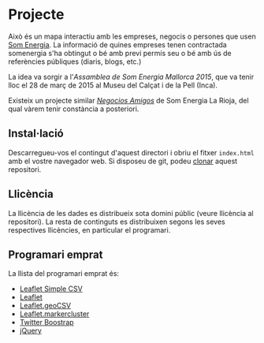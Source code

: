 # Projecte #

Això és un mapa interactiu amb les empreses, negocis o persones que usen <a href="http://www.somenergia.coop">Som Energia</a>. La informació de quines empreses tenen contractada somenergia s'ha obtingut o bé amb previ permís seu o bé amb ús de referències públiques (diaris, blogs, etc.)

La idea va sorgir a l'*Assamblea de Som Energia Mallorca 2015*, que va tenir lloc el 28 de març de 2015 al Museu del Calçat i de la Pell (Inca).

Existeix un projecte similar *[Negocios Amigos](https://blog.somenergia.coop/grupos-locales/larioja/gl-la-rioja/2015/05/negocios-amigos-de-som-energia-en-la-rioja-2/)* de Som Energia La Rioja, del qual vàrem tenir constància a posteriori.

## Instal·lació ##

Descarregueu-vos el contingut d'aquest directori i obriu el fitxer `index.html` amb el vostre navegador web. Si disposeu de git, podeu [clonar](https://github.com/somenxavier/powered-by-somenergia.git) aquest repositori.

## Llicència ##

La llicència de les dades es distribueix sota domini públic (veure llicència al repositori). La resta de continguts es distribuixen segons les seves respectives llicències, en particular el programari.

## Programari emprat ##

La llista del programari emprat és:

  * [Leaflet Simple CSV](https://github.com/perrygeo/leaflet-simple-csv)
  * [Leaflet](https://github.com/Leaflet/Leaflet)
  * [Leaflet.geoCSV](https://github.com/joker-x/Leaflet.geoCSV)
  * [Leaflet.markercluster](https://github.com/Leaflet/Leaflet.markercluster)
  * [Twitter Boostrap](http://twitter.github.io/bootstrap/)
  * [jQuery](http://jquery.com/)

